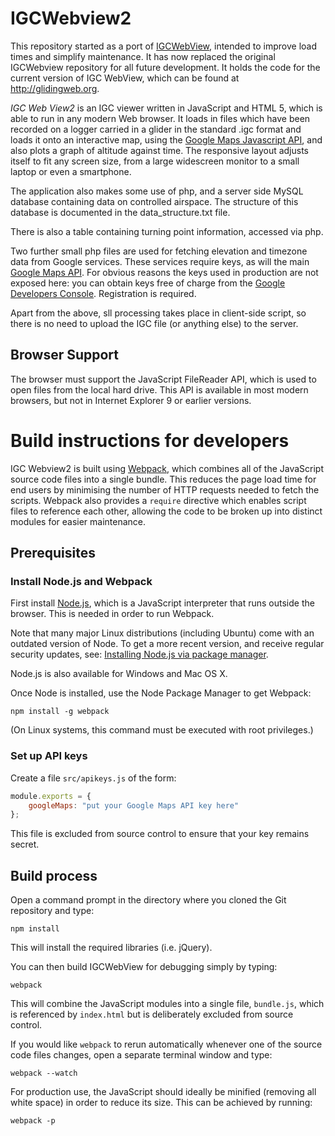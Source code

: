 # IGCWebview2

This repository started as a port of  [IGCWebView](https://github.com/GlidingWeb/IGCWebView), intended to improve load times and simplify maintenance.  It has now replaced the original IGCWebview repository for all future development. It holds the code for the current version of  IGC WebView, which can be found at  http://glidingweb.org. 

*IGC Web View2* is an IGC viewer written in JavaScript and HTML 5, 
which is able to run in any modern Web browser. It loads in files which have been recorded on a logger carried in a glider in the standard .igc format and loads it onto an interactive map, using the [Google Maps Javascript API](https://developers.google.com/maps/documentation/javascript/), and also plots a graph of altitude against time. The responsive layout adjusts itself to fit any screen size, from a large widescreen monitor to a small 
laptop or even a smartphone.

The application also makes some use of php, and a server side MySQL database containing data on controlled airspace.  The structure of this database is documented in the data_structure.txt file.

There is also a table containing turning point information, accessed via php.

Two further small php files are used for fetching elevation and timezone data from Google services.  These services require keys, as will the main [Google Maps API](https://developers.google.com/maps/documentation/javascript/).  For obvious reasons the keys used in production are not exposed here: you can obtain keys free of charge from the [Google Developers Console](https://console.developers.google.com/). Registration is required.

Apart from the above, sll processing takes place in client-side script, so there is no 
need to upload the IGC file (or anything else) to the server.



## Browser Support

The browser must support the JavaScript FileReader API, which is 
used to open files from the local hard drive. This API is available 
in most modern browsers, but not in Internet Explorer 9 or earlier 
versions.

# Build instructions for developers

IGC Webview2 is built using [Webpack](https://webpack.github.io), which
combines all of the JavaScript source code files into a single bundle. This
reduces the page load time for end users by minimising the number of HTTP requests
needed to fetch the scripts. Webpack also provides a `require` directive which
enables script files to reference each other, allowing the code to be broken up
into distinct modules for easier maintenance.

## Prerequisites

### Install Node.js and Webpack

First install [Node.js](https://nodejs.org), which is a JavaScript interpreter
that runs outside the browser. This is needed in order to run Webpack.

Note that many major Linux distributions (including Ubuntu) come with an
outdated version of Node. To get a more recent version, and receive regular
security updates, see: [Installing Node.js via package manager](https://nodejs.org/en/download/package-manager).

Node.js is also available for Windows and Mac OS X.

Once Node is installed, use the Node Package Manager to get Webpack:
```
npm install -g webpack
```
(On Linux systems, this command must be executed with root privileges.)

### Set up API keys

Create a file `src/apikeys.js` of the form:

```javascript
module.exports = {
    googleMaps: "put your Google Maps API key here"
};
```

This file is excluded from source control to ensure that your key remains secret.

## Build process

Open a command prompt in the directory where you cloned the
Git repository and type:
```
npm install
```
This will install the required libraries (i.e. jQuery). 

You can then build IGCWebView for debugging simply by typing:
```
webpack
```

This will combine the JavaScript modules into a single file, `bundle.js`,
which is referenced by `index.html` but is deliberately excluded from source
control.

If you would like `webpack` to rerun automatically whenever one of the source
code files changes, open a separate terminal window and type:
```
webpack --watch
```

For production use, the JavaScript should ideally be minified (removing all white space)
in order to reduce its size. This can be achieved by running:
```
webpack -p
```
